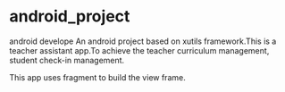 # android_project
android develope
An android project based on xutils framework.This is a teacher assistant app.To achieve the teacher curriculum management,
student check-in management.

This app uses fragment to build the view frame.

